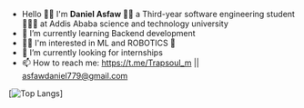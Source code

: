 
-  Hello 👋🏿 I'm <strong> Daniel Asfaw </strong> 👨🏿 a Third-year software engineering student 👨🏿‍💻 at Addis Ababa science and technology university </br>
- 🌱 I’m currently learning Backend development </br>
- 🤌🏿 I'm interested in ML and ROBOTICS 🤖
- 🤔 I’m currently looking for internships </br>
- 📫 How to reach me: https://t.me/Trapsoul_m || asfawdaniel779@gmail.com </br>

<!-- ![Anurag's GitHub stats](https://github-readme-stats.vercel.app/api?username=ETdan&show_icons=true&theme=radical) </br> -->
<!-- <img align="left" src="https://github-readme-stats.vercel.app/api?username=ETdan&show_icons=true&theme=radical"> -->
<!-- <img align="right" src="https://github-readme-stats.vercel.app/api/top-langs/?username=ETdan&layout=compact"> -->
<!-- <img align="right" src="https://github-readme-stats.vercel.app/api/top-langs/?username=anuraghazra&layout=donut"> -->
[![Top Langs](https://github-readme-stats.vercel.app/api/top-langs/?username=ETdan&langs_count=8)]
